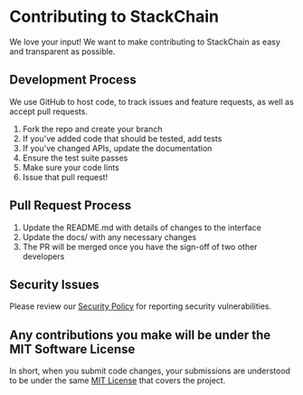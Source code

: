 # Contributing to StackChain

We love your input! We want to make contributing to StackChain as easy and transparent as possible.

## Development Process

We use GitHub to host code, to track issues and feature requests, as well as accept pull requests.

1. Fork the repo and create your branch
2. If you've added code that should be tested, add tests
3. If you've changed APIs, update the documentation
4. Ensure the test suite passes
5. Make sure your code lints
6. Issue that pull request!

## Pull Request Process

1. Update the README.md with details of changes to the interface
2. Update the docs/ with any necessary changes
3. The PR will be merged once you have the sign-off of two other developers

## Security Issues

Please review our [Security Policy](SECURITY.md) for reporting security vulnerabilities.

## Any contributions you make will be under the MIT Software License

In short, when you submit code changes, your submissions are understood to be under the same [MIT License](LICENSE) that covers the project.

